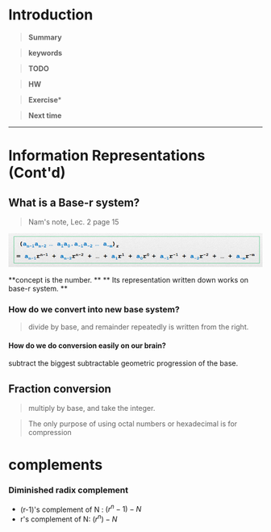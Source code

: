 # Introduction 

>**Summary**
>

>**keywords**
>

>**TODO**
>

> **HW**

>**Exercise*** 
>

> **Next time**
> 

**********
# Information Representations (Cont'd)

## What is a Base-r system?
> Nam's note, Lec. 2 page 15 

![image](../images/20240306132229.png)

**concept is the number. **
** Its representation written down works on base-r system. **

### How do we convert into new base system?
> divide by base, and remainder repeatedly is written from the right.

#### How do we do conversion easily on our brain?
subtract the biggest subtractable geometric progression of the base.

## Fraction conversion
> multiply by base, and take the integer.

>The only purpose of using octal numbers or hexadecimal is for compression

# complements
### Diminished radix complement
* (r-1)'s complement of N :
	$(r^n-1)-N$
* r's complement of N:
	$(r^n) -N$


